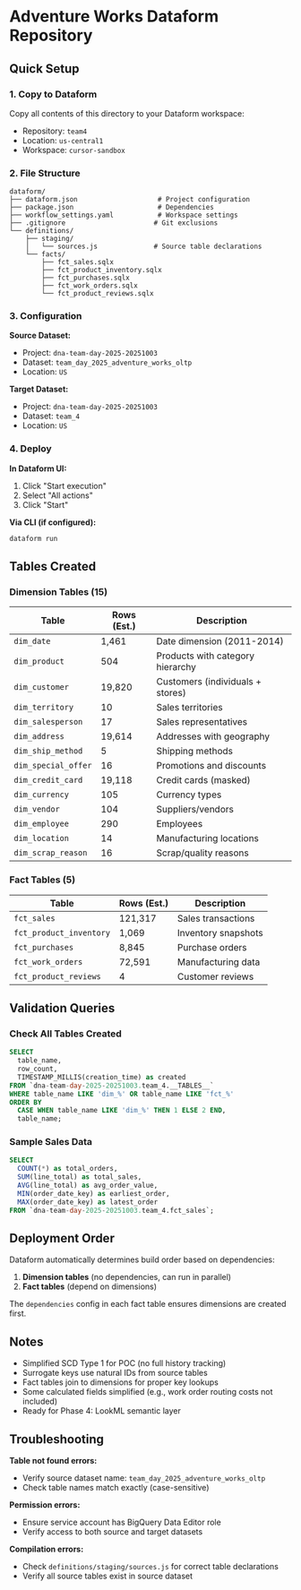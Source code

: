 # Adventure Works Dataform Repository

## Quick Setup

### 1. Copy to Dataform

Copy all contents of this directory to your Dataform workspace:
- Repository: `team4`
- Location: `us-central1`
- Workspace: `cursor-sandbox`

### 2. File Structure

```
dataform/
├── dataform.json                    # Project configuration
├── package.json                     # Dependencies
├── workflow_settings.yaml           # Workspace settings
├── .gitignore                      # Git exclusions
└── definitions/
    ├── staging/
    │   └── sources.js              # Source table declarations
    └── facts/
        ├── fct_sales.sqlx
        ├── fct_product_inventory.sqlx
        ├── fct_purchases.sqlx
        ├── fct_work_orders.sqlx
        └── fct_product_reviews.sqlx
```

### 3. Configuration

**Source Dataset:**
- Project: `dna-team-day-2025-20251003`
- Dataset: `team_day_2025_adventure_works_oltp`
- Location: `US`

**Target Dataset:**
- Project: `dna-team-day-2025-20251003`
- Dataset: `team_4`
- Location: `US`

### 4. Deploy

**In Dataform UI:**
1. Click "Start execution"
2. Select "All actions"
3. Click "Start"

**Via CLI (if configured):**
```bash
dataform run
```

## Tables Created

### Dimension Tables (15)

| Table | Rows (Est.) | Description |
|-------|-------------|-------------|
| `dim_date` | 1,461 | Date dimension (2011-2014) |
| `dim_product` | 504 | Products with category hierarchy |
| `dim_customer` | 19,820 | Customers (individuals + stores) |
| `dim_territory` | 10 | Sales territories |
| `dim_salesperson` | 17 | Sales representatives |
| `dim_address` | 19,614 | Addresses with geography |
| `dim_ship_method` | 5 | Shipping methods |
| `dim_special_offer` | 16 | Promotions and discounts |
| `dim_credit_card` | 19,118 | Credit cards (masked) |
| `dim_currency` | 105 | Currency types |
| `dim_vendor` | 104 | Suppliers/vendors |
| `dim_employee` | 290 | Employees |
| `dim_location` | 14 | Manufacturing locations |
| `dim_scrap_reason` | 16 | Scrap/quality reasons |

### Fact Tables (5)

| Table | Rows (Est.) | Description |
|-------|-------------|-------------|
| `fct_sales` | 121,317 | Sales transactions |
| `fct_product_inventory` | 1,069 | Inventory snapshots |
| `fct_purchases` | 8,845 | Purchase orders |
| `fct_work_orders` | 72,591 | Manufacturing data |
| `fct_product_reviews` | 4 | Customer reviews |

## Validation Queries

### Check All Tables Created

```sql
SELECT 
  table_name,
  row_count,
  TIMESTAMP_MILLIS(creation_time) as created
FROM `dna-team-day-2025-20251003.team_4.__TABLES__`
WHERE table_name LIKE 'dim_%' OR table_name LIKE 'fct_%'
ORDER BY 
  CASE WHEN table_name LIKE 'dim_%' THEN 1 ELSE 2 END,
  table_name;
```

### Sample Sales Data

```sql
SELECT 
  COUNT(*) as total_orders,
  SUM(line_total) as total_sales,
  AVG(line_total) as avg_order_value,
  MIN(order_date_key) as earliest_order,
  MAX(order_date_key) as latest_order
FROM `dna-team-day-2025-20251003.team_4.fct_sales`;
```

## Deployment Order

Dataform automatically determines build order based on dependencies:

1. **Dimension tables** (no dependencies, can run in parallel)
2. **Fact tables** (depend on dimensions)

The `dependencies` config in each fact table ensures dimensions are created first.

## Notes

- Simplified SCD Type 1 for POC (no full history tracking)
- Surrogate keys use natural IDs from source tables
- Fact tables join to dimensions for proper key lookups
- Some calculated fields simplified (e.g., work order routing costs not included)
- Ready for Phase 4: LookML semantic layer

## Troubleshooting

**Table not found errors:**
- Verify source dataset name: `team_day_2025_adventure_works_oltp`
- Check table names match exactly (case-sensitive)

**Permission errors:**
- Ensure service account has BigQuery Data Editor role
- Verify access to both source and target datasets

**Compilation errors:**
- Check `definitions/staging/sources.js` for correct table declarations
- Verify all source tables exist in source dataset

